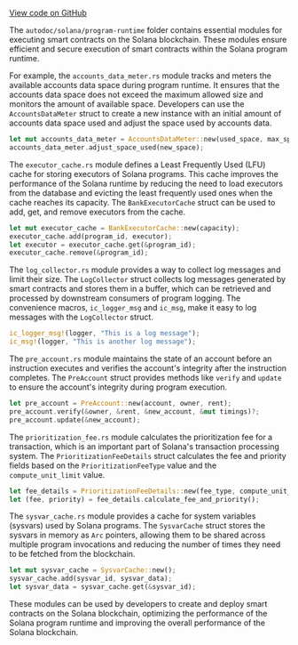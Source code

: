 
[View code on GitHub](https://github.com/solana-labs/solana/tree/master/na/program-runtime)

The `autodoc/solana/program-runtime` folder contains essential modules for executing smart contracts on the Solana blockchain. These modules ensure efficient and secure execution of smart contracts within the Solana program runtime.

For example, the `accounts_data_meter.rs` module tracks and meters the available accounts data space during program runtime. It ensures that the accounts data space does not exceed the maximum allowed size and monitors the amount of available space. Developers can use the `AccountsDataMeter` struct to create a new instance with an initial amount of accounts data space used and adjust the space used by accounts data.

```rust
let mut accounts_data_meter = AccountsDataMeter::new(used_space, max_space);
accounts_data_meter.adjust_space_used(new_space);
```

The `executor_cache.rs` module defines a Least Frequently Used (LFU) cache for storing executors of Solana programs. This cache improves the performance of the Solana runtime by reducing the need to load executors from the database and evicting the least frequently used ones when the cache reaches its capacity. The `BankExecutorCache` struct can be used to add, get, and remove executors from the cache.

```rust
let mut executor_cache = BankExecutorCache::new(capacity);
executor_cache.add(program_id, executor);
let executor = executor_cache.get(&program_id);
executor_cache.remove(&program_id);
```

The `log_collector.rs` module provides a way to collect log messages and limit their size. The `LogCollector` struct collects log messages generated by smart contracts and stores them in a buffer, which can be retrieved and processed by downstream consumers of program logging. The convenience macros, `ic_logger_msg` and `ic_msg`, make it easy to log messages with the `LogCollector` struct.

```rust
ic_logger_msg!(logger, "This is a log message");
ic_msg!(logger, "This is another log message");
```

The `pre_account.rs` module maintains the state of an account before an instruction executes and verifies the account's integrity after the instruction completes. The `PreAccount` struct provides methods like `verify` and `update` to ensure the account's integrity during program execution.

```rust
let pre_account = PreAccount::new(account, owner, rent);
pre_account.verify(&owner, &rent, &new_account, &mut timings)?;
pre_account.update(&new_account);
```

The `prioritization_fee.rs` module calculates the prioritization fee for a transaction, which is an important part of Solana's transaction processing system. The `PrioritizationFeeDetails` struct calculates the fee and priority fields based on the `PrioritizationFeeType` value and the `compute_unit_limit` value.

```rust
let fee_details = PrioritizationFeeDetails::new(fee_type, compute_unit_limit);
let (fee, priority) = fee_details.calculate_fee_and_priority();
```

The `sysvar_cache.rs` module provides a cache for system variables (sysvars) used by Solana programs. The `SysvarCache` struct stores the sysvars in memory as `Arc` pointers, allowing them to be shared across multiple program invocations and reducing the number of times they need to be fetched from the blockchain.

```rust
let mut sysvar_cache = SysvarCache::new();
sysvar_cache.add(sysvar_id, sysvar_data);
let sysvar_data = sysvar_cache.get(&sysvar_id);
```

These modules can be used by developers to create and deploy smart contracts on the Solana blockchain, optimizing the performance of the Solana program runtime and improving the overall performance of the Solana blockchain.